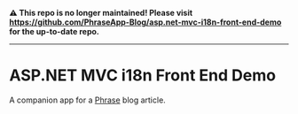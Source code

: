 **⚠️ This repo is no longer maintained! Please visit https://github.com/PhraseApp-Blog/asp.net-mvc-i18n-front-end-demo for the up-to-date repo.**

---

# ASP.NET MVC i18n Front End Demo

A companion app for a [Phrase](https://phrase.com/blog) blog article.
